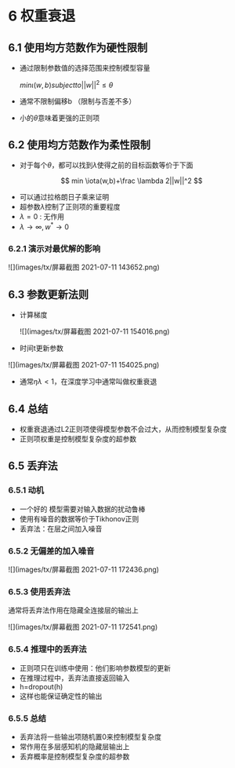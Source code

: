 # 6 权重衰退

## 6.1 使用均方范数作为硬性限制

- 通过限制参数值的选择范围来控制模型容量

  $min \iota(w,b) subject to ||w||^2\leq\theta$

- 通常不限制偏移b （限制与否差不多）
- 小的$\theta$意味着更强的正则项

## 6.2 使用均方范数作为柔性限制

- 对于每个$\theta$，都可以找到$\lambda$使得之前的目标函数等价于下面

$$
min \iota(w,b)+\frac \lambda 2||w||^2
$$

- 可以通过拉格朗日子乘来证明
- 超参数$\lambda$控制了正则项的重要程度
- $\lambda = 0$ : 无作用
- $\lambda\to\infty,w^*\to0$

### 6.2.1 演示对最优解的影响

![](images/tx/屏幕截图 2021-07-11 143652.png)

## 6.3 参数更新法则

- 计算梯度

  ![](images/tx/屏幕截图 2021-07-11 154016.png)

- 时间t更新参数

![](images/tx/屏幕截图 2021-07-11 154025.png)

- 通常$\eta\lambda\lt1$，在深度学习中通常叫做权重衰退

## 6.4 总结

- 权重衰退通过L2正则项使得模型参数不会过大，从而控制模型复杂度
- 正则项权重是控制模型复杂度的超参数

## 6.5 丢弃法

### 6.5.1 动机

- 一个好的 模型需要对输入数据的扰动鲁棒
- 使用有噪音的数据等价于Tikhonov正则
- 丢弃法：在层之间加入噪音

### 6.5.2 无偏差的加入噪音

![](images/tx/屏幕截图 2021-07-11 172436.png)

### 6.5.3 使用丢弃法

通常将丢弃法作用在隐藏全连接层的输出上

![](images/tx/屏幕截图 2021-07-11 172541.png)

### 6.5.4 推理中的丢弃法

- 正则项只在训练中使用：他们影响参数模型的更新
- 在推理过程中，丢弃法直接返回输入
- h=dropout(h)
- 这样也能保证确定性的输出

### 6.5.5 总结

- 丢弃法将一些输出项随机置0来控制模型复杂度
- 常作用在多层感知机的隐藏层输出上
- 丢弃概率是控制模型复杂度的超参数

